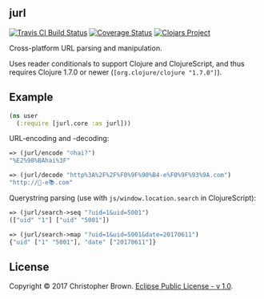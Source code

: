 ## jurl

[![Travis CI Build Status](https://travis-ci.org/chbrown/jurl-clojure.svg?branch=master)](https://travis-ci.org/chbrown/jurl-clojure)
[![Coverage Status](https://coveralls.io/repos/github/chbrown/jurl-clojure/badge.svg?branch=master)](https://coveralls.io/github/chbrown/jurl-clojure?branch=master)
[![Clojars Project](https://img.shields.io/clojars/v/jurl.svg)](https://clojars.org/jurl)

Cross-platform URL parsing and manipulation.

Uses reader conditionals to support Clojure and ClojureScript, and thus requires Clojure 1.7.0 or newer (`[org.clojure/clojure "1.7.0"]`).


## Example

```clojure
(ns user
  (:require [jurl.core :as jurl]))
```

URL-encoding and -decoding:

```clojure
=> (jurl/encode "☺hai?")
"%E2%98%BAhai%3F"

=> (jurl/decode "http%3A%2F%2F%F0%9F%90%B4-e%F0%9F%93%9A.com")
"http://🐴-e📚.com"
```

Querystring parsing (use with `js/window.location.search` in ClojureScript):

```clojure
=> (jurl/search->seq "?uid=1&uid=5001")
(["uid" "1"] ["uid" "5001"])

=> (jurl/search->map "?uid=1&uid=5001&date=20170611")
{"uid" ["1" "5001"], "date" ["20170611"]}
```


## License

Copyright © 2017 Christopher Brown. [Eclipse Public License - v 1.0](https://www.eclipse.org/legal/epl-v10.html).
